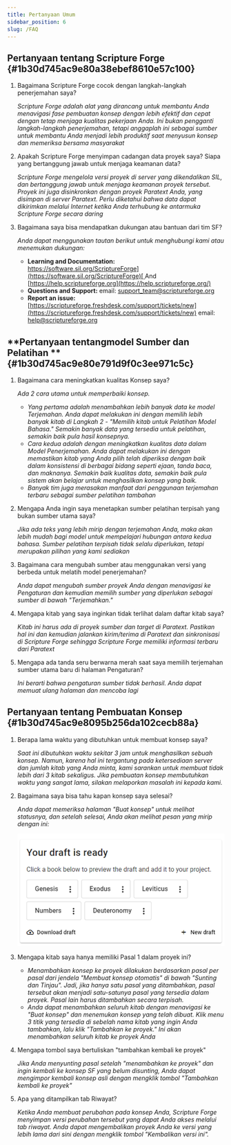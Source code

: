 ```yaml
---
title: Pertanyaan Umum
sidebar_position: 6
slug: /FAQ
---
```


## **Pertanyaan tentang Scripture Forge** {#1b30d745ac9e80a38ebef8610e57c100}

1. Bagaimana Scripture Forge cocok dengan langkah-langkah penerjemahan saya?

    _Scripture Forge adalah alat yang dirancang untuk membantu Anda menavigasi fase pembuatan konsep dengan lebih efektif dan cepat dengan tetap menjaga kualitas pekerjaan Anda. Ini bukan pengganti langkah-langkah penerjemahan, tetapi anggaplah ini sebagai sumber untuk membantu Anda menjadi lebih produktif saat menyusun konsep dan memeriksa bersama masyarakat_

2. Apakah Scripture Forge menyimpan cadangan data proyek saya? Siapa yang bertanggung jawab untuk menjaga keamanan data?

    _Scripture Forge mengelola versi proyek di server yang dikendalikan SIL, dan bertanggung jawab untuk menjaga keamanan proyek tersebut. Proyek ini juga disinkronkan dengan proyek Paratext Anda, yang disimpan di server Paratext. Perlu diketahui bahwa data dapat dikirimkan melalui Internet ketika Anda terhubung ke antarmuka Scripture Forge secara daring_

3. Bagaimana saya bisa mendapatkan dukungan atau bantuan dari tim SF?

    _Anda dapat menggunakan tautan berikut untuk menghubungi kami atau menemukan dukungan:_

    - **Learning and Documentation:** [https://software.sil.org/ScriptureForge](https://software.sil.org/ScriptureForge)[ ](https://help.scriptureforge.org/)And [https://help.scriptureforge.org](https://help.scriptureforge.org/)
    - **Questions and Support:** email: support_team@scriptureforge.org
    - **Report an issue:**[ ](https://scriptureforge.freshdesk.com/support/tickets/new)[https://scriptureforge.freshdesk.com/support/tickets/new](https://scriptureforge.freshdesk.com/support/tickets/new) email: help@scriptureforge.org

## \*\*Pertanyaan tentangmodel Sumber dan Pelatihan \*\* {#1b30d745ac9e80e791d9f0c3ee971c5c}

1. Bagaimana cara meningkatkan kualitas Konsep saya?

    _Ada 2 cara utama untuk memperbaiki konsep._

    - _Yang pertama adalah menambahkan lebih banyak data ke model Terjemahan. Anda dapat melakukan ini dengan memilih lebih banyak kitab di Langkah 2 - "Memilih kitab untuk Pelatihan Model Bahasa." Semakin banyak data yang tersedia untuk pelatihan, semakin baik pula hasil konsepnya._
    - _Cara kedua adalah dengan meningkatkan kualitas data dalam Model Penerjemahan. Anda dapat melakukan ini dengan memastikan kitab yang Anda pilih telah diperiksa dengan baik dalam konsistensi di berbagai bidang seperti ejaan, tanda baca, dan maknanya. Semakin baik kualitas data, semakin baik pula sistem akan belajar untuk menghasilkan konsep yang baik._
    - _Banyak tim juga merasakan manfaat dari penggunaan terjemahan terbaru sebagai sumber pelatihan tambahan_

2. Mengapa Anda ingin saya menetapkan sumber pelatihan terpisah yang bukan sumber utama saya?

    _Jika ada teks yang lebih mirip dengan terjemahan Anda, maka akan lebih mudah bagi model untuk mempelajari hubungan antara kedua bahasa. Sumber pelatihan terpisah tidak selalu diperlukan, tetapi merupakan pilihan yang kami sediakan_

3. Bagaimana cara mengubah sumber atau menggunakan versi yang berbeda untuk melatih model penerjemahan?

    _Anda dapat mengubah sumber proyek Anda dengan menavigasi ke Pengaturan dan kemudian memilih sumber yang diperlukan sebagai sumber di bawah "Terjemahkan."_

4. Mengapa kitab yang saya inginkan tidak terlihat dalam daftar kitab saya?

    _Kitab ini harus ada di proyek sumber dan target di Paratext. Pastikan hal ini dan kemudian jalankan kirim/terima di Paratext dan sinkronisasi di Scripture Forge sehingga Scripture Forge memiliki informasi terbaru dari Paratext_

5. Mengapa ada tanda seru berwarna merah saat saya memilih terjemahan sumber utama baru di halaman Pengaturan?

    _Ini berarti bahwa pengaturan sumber tidak berhasil. Anda dapat memuat ulang halaman dan mencoba lagi_

## **Pertanyaan tentang Pembuatan Konsep** {#1b30d745ac9e8095b256da102cecb88a}

1. Berapa lama waktu yang dibutuhkan untuk membuat konsep saya?

    _Saat ini dibutuhkan waktu sekitar 3 jam untuk menghasilkan sebuah konsep. Namun, karena hal ini tergantung pada ketersediaan server dan jumlah kitab yang Anda minta, kami sarankan untuk membuat tidak lebih dari 3 kitab sekaligus. Jika pembuatan konsep membutuhkan waktu yang sangat lama, silakan melaporkan masalah ini kepada kami._

2. Bagaimana saya bisa tahu kapan konsep saya selesai?

    _Anda dapat memeriksa halaman "Buat konsep" untuk melihat statusnya, dan setelah selesai, Anda akan melihat pesan yang mirip dengan ini:_

    ![](./267304602.png)

3. Mengapa kitab saya hanya memiliki Pasal 1 dalam proyek ini?
    - _Menambahkan konsep ke proyek dilakukan berdasarkan pasal per pasal dari jendela "Membuat konsep otomatis" di bawah "Sunting dan Tinjau". Jadi, jika hanya satu pasal yang ditambahkan, pasal tersebut akan menjadi satu-satunya pasal yang tersedia dalam proyek. Pasal lain harus ditambahkan secara terpisah._
    - _Anda dapat menambahkan seluruh kitab dengan menavigasi ke "Buat konsep" dan menemukan konsep yang telah dibuat. Klik menu 3 titik yang tersedia di sebelah nama kitab yang ingin Anda tambahkan, lalu klik "Tambahkan ke proyek." Ini akan menambahkan seluruh kitab ke proyek Anda_

4. Mengapa tombol saya bertuliskan "tambahkan kembali ke proyek"

    _Jika Anda menyunting pasal setelah "menambahkan ke proyek" dan ingin kembali ke konsep SF yang belum disunting, Anda dapat mengimpor kembali konsep asli dengan mengklik tombol "Tambahkan kembali ke proyek"_

5. Apa yang ditampilkan tab Riwayat?

    _Ketika Anda membuat perubahan pada konsep Anda, Scripture Forge menyimpan versi perubahan tersebut yang dapat Anda akses melalui tab riwayat. Anda dapat mengembalikan proyek Anda ke versi yang lebih lama dari sini dengan mengklik tombol "Kembalikan versi ini"._

